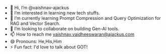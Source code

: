 - 👋 Hi, I’m @vaishnav-ajackus
- 👀 I’m interested in learning new tech stuffs.
- 🌱 I’m currently learning Prompt Compression and Query Optimization for RAG and Vector Search.
- 💞️ I’m looking to collaborate on building Gen-AI tools.
- 📫 How to reach me vaishnav.vaidheeswaran@ajackus.com
- 😄 Pronouns: He,His,Him
- ⚡ Fun fact: I'd love to talk about GOT! 

<!---
vaishnav-ajackus/vaishnav-ajackus is a ✨ special ✨ repository because its `README.md` (this file) appears on your GitHub profile.
You can click the Preview link to take a look at your changes.
--->
